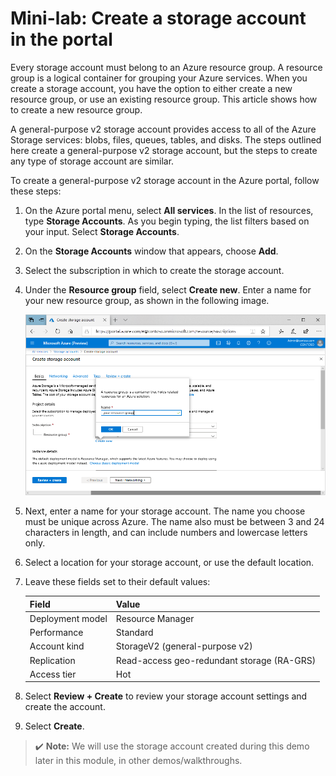# Mini-lab: Create a storage account in the portal

Every storage account must belong to an Azure resource group. A resource group is a logical container for grouping your Azure services. When you create a storage account, you have the option to either create a new resource group, or use an existing resource group. This article shows how to create a new resource group.

A general-purpose v2 storage account provides access to all of the Azure Storage services: blobs, files, queues, tables, and disks. The steps outlined here create a general-purpose v2 storage account, but the steps to create any type of storage account are similar.

To create a general-purpose v2 storage account in the Azure portal, follow these steps:

1. On the Azure portal menu, select **All services**. In the list of resources, type **Storage Accounts**. As you begin typing, the list filters based on your input. Select **Storage Accounts**.

1. On the **Storage Accounts** window that appears, choose **Add**.

1. Select the subscription in which to create the storage account.

1. Under the **Resource group** field, select **Create new**. Enter a name for your new resource group, as shown in the following image.

    ![Screenshot showing how to create a resource group in the portal](../../Linked_Image_Files/create-resource-group-for-storage.png)

1. Next, enter a name for your storage account. The name you choose must be unique across Azure. The name also must be between 3 and 24 characters in length, and can include numbers and lowercase letters only.

1. Select a location for your storage account, or use the default location.

1. Leave these fields set to their default values:

    | Field| Value|
    | :--- | :--- |
    | Deployment model| Resource Manager|
    | Performance| Standard|
    | Account kind| StorageV2 (general-purpose v2)|
    | Replication| Read-access geo-redundant storage (RA-GRS)|
    | Access tier| Hot|

1. Select **Review + Create** to review your storage account settings and create the account.

1. Select **Create**.

>:heavy_check_mark: **Note:** We will use the storage account created during this demo later in this module, in other demos/walkthroughs.